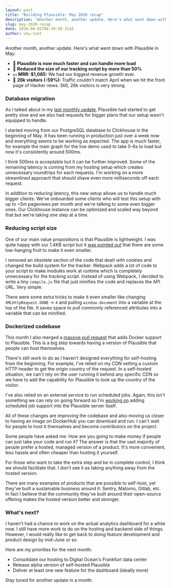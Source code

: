 ```yaml
---
layout: post
title: "Building Plausible: May 2020 recap"
description: "Another month, another update. Here's what went down with Plausible in May:"
slug: may-2020-recap
date: 2020-06-02T06:39:50.314Z
author: uku-taht
---
```

Another month, another update. Here's what went down with Plausible in May:

* 🚀 **Plausible is now much faster and can handle more load**
* 🙌 **Reduced the size of our tracking script by more than 50%**
* 💵 **MRR: $1,085:** We had our biggest revenue growth ever.
* 👩 **26k visitors (-59%):** Traffic couldn't match April when we hit the front page of Hacker news. Still, 26k visitors is very strong.

### Database migration

As I talked about in my [last monthly update](https://plausible.io/blog/april-2020-recap#scaling-plausible), Plausible had started to get pretty slow and we also had requests for bigger plans that our setup wasn't equipped to handle.

I started moving from our PostgreSQL database to Clickhouse in the beginning of May. It has been running in production just over a week now and everything seems to be working as expected. The app is much faster, for example the main graph for the live demo used to take 5-6s to load but now it's consistently around 500ms.

I think 500ms is acceptable but it can be further improved. Some of the remaining latency is coming from my hosting setup which creates unnecessary roundtrips for each requests. I'm working on a more streamlined approach that should shave even more milliseconds off each request.

In addition to reducing latency, this new setup allows us to handle much bigger clients. We've onboarded some clients who will test this setup with up to ~5m pageviews per month and we're talking to some even bigger ones. Our Clickhouse instance can be optimized and scaled way beyond that but we're taking one step at a time.

### Reducing script size

One of our main value propositions is that Plausible is lightweight. I was quite happy with our 1.4KB script but it [was pointed out](https://github.com/plausible-insights/plausible/issues/52) that there are some low-hanging fruit to make it even smaller.

I removed an obsolete section of the code that dealt with cookies and changed the build system for the tracker. Webpack adds a lot of code to your script to make modules work at runtime which is completely unnecessary for the tracking script. Instead of using Webpack, I decided to write a tiny `compile.js` file that just minifies the code and replaces the API URL. Very simple.

There were some extra tricks to make it even smaller like changing `XMLHttpRequest.DONE` -> `4` and pulling `window.document` into a variable at the top of the file. It saves space to pull commonly referenced attributes into a variable that can be minified.

### Dockerized codebase

This month I also merged a [massive pull request](https://github.com/plausible-insights/plausible/pull/64) that adds Docker support to Plausible. This is a big step towards having a version of Plausible that people can host themselves.

There's still work to do as I haven't designed everything for self-hosting from the beginning. For example, I've relied on my CDN setting a custom HTTP header to get the origin country of the request. In a self-hosted situation, we can't rely on the user running it behind any specific CDN so we have to add the capability for Plausible to look up the country of the visitor.

I've also relied on an external service to run scheduled jobs. Again, this isn't something we can rely on going forward so I'm [working on](https://github.com/plausible-insights/plausible/pull/69) adding scheduled job support into the Plausible server itself.

All of these changes are improving the codebase and also moving us closer to having an image on DockerHub you can download and run. I can't wait for people to host it themselves and become contributors on the project.

Some people have asked me: How are you going to make money if people can just take your code and run it? The answer is that the vast majority of people prefer a hosted, managed version of a product. It's more convenient, less hassle and often cheaper than hosting it yourself.

For those who want to take the extra step and be in complete control, I think we should facilitate that. I don't see it as taking anything away from the hosted version.

There are many examples of products that are possible to self-host, yet they've built a sustainable business around it: Sentry, Matomo, Gitlab, etc. In fact I believe that the community they've built around their open-source offering makes the hosted version better and stronger.

### What's next?

I haven't had a chance to work on the actual analytics dashboard for a while now. I still have more work to do on the hosting and backend side of things. However, I would really like to get back to doing feature development and product design by mid-June or so.

Here are my priorities for the next month:
* Consolidate our hosting to Digital Ocean's Frankfurt data center
* Release alpha version of self-hosted Plausible
* Deliver at least one new feature for the dashboard (ideally more)

Stay tuned for another update in a month.

